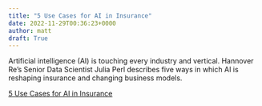 ```yaml
---
title: "5 Use Cases for AI in Insurance"
date: 2022-11-29T00:36:23+0000
author: matt
draft: True
---
```

Artificial intelligence (AI) is touching every industry and vertical. Hannover Re’s Senior Data Scientist Julia Perl describes five ways in which AI is reshaping insurance and changing business models.
 

[ 5 Use Cases for AI in Insurance ]( https://equarium.hannover-re.com/4498-5-use-cases-for-ai-in-insurance )
